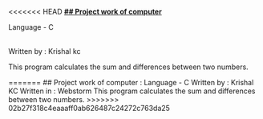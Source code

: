 <<<<<<< HEAD
<b><u>## Project work of computer</b></u> 
<p>Language - C</p>
<br>Written by : Krishal kc
<p>This program calculates the sum and differences between two numbers.</p>
=======
## Project work of computer :
Language - C
Written by : Krishal KC
Written in : Webstorm
This program calculates the sum and differences between two numbers.
>>>>>>> 02b27f318c4eaaaff0ab626487c24272c763da25

